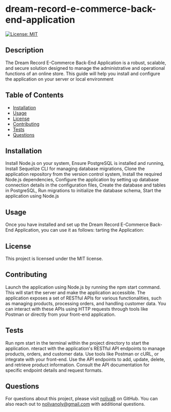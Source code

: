 # dream-record-e-commerce-back-end-application

[![License: MIT](https://img.shields.io/badge/License-MIT-yellow.svg)](https://opensource.org/licenses/MIT)

## Description
The Dream Record E-Commerce Back-End Application is a robust, scalable, and secure solution designed to manage the administrative and operational functions of an online store. This guide will help you install and configure the application on your server or local environment

## Table of Contents
- [Installation](#installation)
- [Usage](#usage)
- [License](#license)
- [Contributing](#contributing)
- [Tests](#tests)
- [Questions](#questions)

## Installation
Install Node.js on your system, Ensure PostgreSQL is installed and running, Install Sequelize CLI for managing database migrations, Clone the application repository from the version control system, Install the required Node.js dependencies, Configure the application by setting up database connection details in the configuration files, Create the database and tables in PostgreSQL, Run migrations to initialize the database schema, Start the application using Node.js

## Usage
Once you have installed and set up the Dream Record E-Commerce Back-End Application, you can use it as follows: tarting the Application:

## License

This project is licensed under the MIT license.

## Contributing
Launch the application using Node.js by running the npm start command. This will start the server and make the application accessible. The application exposes a set of RESTful APIs for various functionalities, such as managing products, processing orders, and handling customer data. You can interact with these APIs using HTTP requests through tools like Postman or directly from your front-end application.

## Tests
Run npm start in the terminal within the project directory to start the application. nteract with the application's RESTful API endpoints to manage products, orders, and customer data. Use tools like Postman or cURL, or integrate with your front-end. Use the API endpoints to add, update, delete, and retrieve product information. Consult the API documentation for specific endpoint details and request formats.

## Questions
For questions about this project, please visit [noliva8](https://github.com/noliva8) on GitHub.
You can also reach out to nolivanoly@gmail.com with additional questions.
